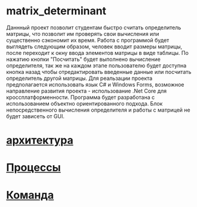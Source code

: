 # matrix_determinant
Даннный проект позволит студентам быстро считать определитель матрицы, что позволит им проверять свои вычисления или существенно сэкономит их время.
Работа с программой будет выглядеть следующим образом, человек вводит размеры матрицы, после переходит к окну ввода элементов матрицы в виде таблицы. По нажатию кнопки "Посчитать" будет выполнено вычисление определителя, так же на каждом этапе пользователю будет доступна кнопка назад чтобы отредактировать введенные данные или посчитать определитель другой матрицы.
Для реальзации проекта предполагается использовать язык C# и Windows Forms, возможное направление развития проекта - использование .Net Core для кроссплатформенности. Программа будет разработана с использованием объектно ориентированного подхода. Блок непосредственного вычисления определителя и работы с матрицей  не будет зависеть от GUI.


# [архитектура](docs/architecture.md)


# [Процессы](docs/process.md)


# [Команда](docs/teem.md)



